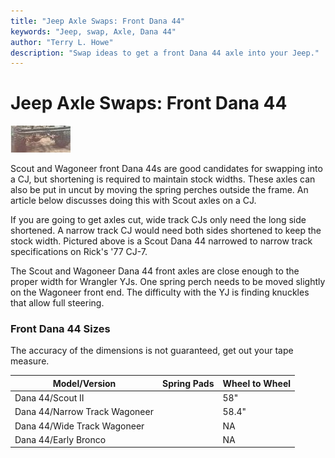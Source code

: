 ```yaml
---
title: "Jeep Axle Swaps: Front Dana 44"
keywords: "Jeep, swap, Axle, Dana 44"
author: "Terry L. Howe"
description: "Swap ideas to get a front Dana 44 axle into your Jeep."
---
```

# Jeep Axle Swaps: Front Dana 44

[![Cut Dana 44 front](/images/axle/updates/d44sf_.jpg)](/images/axle/updates/d44sf.jpg)   

Scout and Wagoneer front Dana 44s are good candidates for swapping into a CJ, but shortening is required to maintain stock widths. These axles can also be put in uncut by moving the spring perches outside the frame. An article below discusses doing this with Scout axles on a CJ.

If you are going to get axles cut, wide track CJs only need the long side shortened. A narrow track CJ would need both sides shortened to keep the stock width. Pictured above is a Scout Dana 44 narrowed to narrow track specifications on Rick's '77 CJ-7.

The Scout and Wagoneer Dana 44 front axles are close enough to the proper width for Wrangler YJs. One spring perch needs to be moved slightly on the Wagoneer front end. The difficulty with the YJ is finding knuckles that allow full steering.

### Front Dana 44 Sizes

The accuracy of the dimensions is not guaranteed, get out your tape measure.

| Model/Version                 | Spring Pads | Wheel to Wheel |
|-------------------------------|-------------|----------------|
| Dana 44/Scout II              |             | 58"            |
| Dana 44/Narrow Track Wagoneer |             | 58.4"          |
| Dana 44/Wide Track Wagoneer   |             | NA             |
| Dana 44/Early Bronco          |             | NA             |